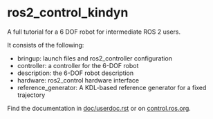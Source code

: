 # ros2_control_kindyn

A full tutorial for a 6 DOF robot for intermediate ROS 2 users.

It consists of the following:
* bringup: launch files and ros2_controller configuration
* controller: a controller for the 6-DOF robot
* description: the 6-DOF robot description
* hardware: ros2_control hardware interface
* reference_generator: A KDL-based reference generator for a fixed trajectory

Find the documentation in [doc/userdoc.rst](doc/userdoc.rst) or on [control.ros.org](https://control.ros.org/master/doc/ros2_control_demos/example_7/doc/userdoc.html).
